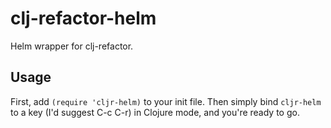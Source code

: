 # clj-refactor-helm

Helm wrapper for clj-refactor.

## Usage

First, add `(require 'cljr-helm)` to your init file.
Then simply bind `cljr-helm` to a key (I'd suggest C-c C-r) in Clojure
mode, and you're ready to go.
